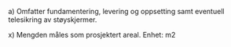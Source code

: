 a) Omfatter fundamentering, levering og oppsetting samt eventuell telesikring av støyskjermer.

x) Mengden måles som prosjektert areal. Enhet: m2

